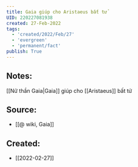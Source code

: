 ```yaml
---
title: Gaia giúp cho Aristaeus bất tử
UID: 220227081938
created: 27-Feb-2022
tags:
  - 'created/2022/Feb/27'
  - 'evergreen'
  - 'permanent/fact'
publish: True
---
```

## Notes:
[[Nữ thần Gaia|Gaia]] giúp cho [[Aristaeus]] bất tử

## Source:
- [[@ wiki, Gaia]]




## Created:
- [[2022-02-27]]
